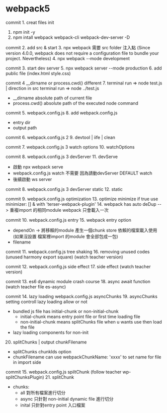 # webpack5

commit 1. creat files init
1. npm init -y
2. npm intall webpack webpack-cli webpack-dev-server -D

commit 2. add src & start
3. npx webpack  需要 src folder 注入點 (Since version 4.0.0, webpack does not require a configuration file to bundle your project. Nevertheless)
4. npx webpack --mode development

commit 3. start dev server
5. npx webpack server --mode production
6. add public file (index.html style.css)

commit 4  __dirname or process.cwd() different
7. terminal run => node test.js | direction in src terminal run => node ../test.js
  - __dirname absolute path of current file
  - process.cwd() absolute path of the executed node command

commit 5. webpack.config.js
8. add webpack.config.js
  - entry dir
  - output path

commit 6. webpack.config.js 2
9. devtool | iife | clean

commit 7. webpack.config.js 3 watch options 
10. watchOptions 

commit 8. webpack.config.js 3 devServer
11. devServe
  - 啟動 npx webpack serve
  - webpack.config.js watch 不需要 因為請動devServer DEFAULT watch 
  - 後續啟動 ws server

commit 8. webpack.config.js 3 devServer static
12. static

commit 9. webpack.config.js  optimization
13. optimize minimize if true use minimizer: [] & with 'terser-webpack-plugin'
14. webpack has auto deDup --> 重複import 的相同module webpack 只會載入一次


commit 10. webpack.config.js entry
15. webpack entry option
  - dependOn -> 將移賴的module 產生一個chunk store 依賴的檔案載入使用 (如果沒設置 檔案裡import 的module 會全部包成一包)
  - filename

commit 11. webpack.config.js tree shaking
16. removing unused codes (unused harmony export square) (watch teacher version)

commit 12. webpack.config.js side effect 
17. side effect (watch teacher version)

commit 13. es6 dynamic module crash course
18. async await function (watch teacher file es-async)

commit 14. lazy loading webpack.config.js asyncChunks
19. asyncChunks setting controll lazy loading allow or not
  - bundled js file has initial-chunk or non-initial-chunk
    - initial-chunk means entry point file or first time loading file
    - non-initial-chunk means splitChunks file when u wants use then load the file
  - lazy loading components for non-init
20. splitChunks | output chunkFilename
  - splitChunks chunkIds option 
  - chunkFilename can use  webpackChunkName: 'xxxx' to set name for file in import side

commit 15. webpack.config.js spiltChunk (follow teacher wp-splitChunksPlugin)
21. splitChunk
  - chunks:
    - all 對所有檔案進行切分
    - async 只針對 non-initial dynamic file 進行切分
    - inital 只針對entry point 入口檔案 